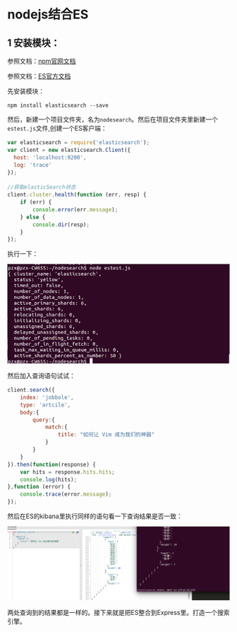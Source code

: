 # nodejs结合ES

## 1 安装模块：
参照文档：[npm官网文档](https://www.npmjs.com/package/elasticsearch)

参照文档：[ES官方文档](https://www.elastic.co/guide/en/elasticsearch/client/javascript-api/current/index.html)

先安装模块：
```
npm install elasticsearch --save
```
然后，新建一个项目文件夹，名为`nodesearch`。然后在项目文件夹里新建一个`estest.js`文件,创建一个ES客户端：
```javascript
var elasticsearch = require('elasticsearch');
var client = new elasticsearch.Client({
  host: 'localhost:9200',
  log: 'trace'
});

//获取elasticSearch状态
client.cluster.health(function (err, resp) {
    if (err) {
        console.error(err.message);
    } else {
        console.dir(resp);
    }
});
```
执行一下：

![](img/001.png)

然后加入查询语句试试：
```javascript
client.search({
    index: 'jobbole',
    type: 'artcile',
    body:{
        query:{
            match:{
                title: "如何让 Vim 成为我们的神器"
            }
        }
    }
}).then(function(response) {
    var hits = response.hits.hits;
    console.log(hits);
},function (error) {
    console.trace(error.message);
});
```
然后在ES的kibana里执行同样的语句看一下查询结果是否一致：

![](img/002.png)

两处查询到的结果都是一样的。接下来就是把ES整合到Express里。打造一个搜索引擎。
